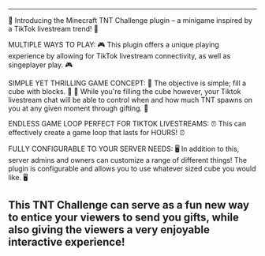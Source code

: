 ---------------------------------------------------------------------------------------------------------------
🧨 Introducing the Minecraft TNT Challenge plugin – a minigame inspired by a TikTok livestream trend! 🧨

MULTIPLE WAYS TO PLAY:
🎮 This plugin offers a unique playing experience by allowing for TikTok livestream connectivity, as well as singeplayer play. 🎮

SIMPLE YET THRILLING GAME CONCEPT:
🧊 The objective is simple; fill a cube with blocks. 🧊
🎁 While you're filling the cube however, your Tiktok livestream chat will be able to control when and how much TNT spawns on you at any given moment through gifting. 🎁

ENDLESS GAME LOOP PERFECT FOR TIKTOK LIVESTREAMS:
⏰ This can effectively create a game loop that lasts for HOURS! ⏰

FULLY CONFIGURABLE TO YOUR SERVER NEEDS:
🖥️ In addition to this, server admins and owners can customize a range of different things! The plugin is configurable and allows you to use whatever sized cube you would like. 🖥️

**This TNT Challenge can serve as a fun new way to entice your viewers to send you gifts, while also giving the viewers a very enjoyable interactive experience!**
---------------------------------------------------------------------------------------------------------------
